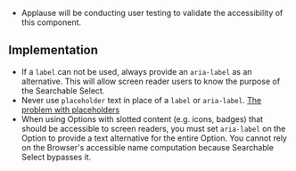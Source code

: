 - Applause will be conducting user testing to validate the accessibility of this component.

## Implementation

- If a `label` can not be used, always provide an `aria-label` as an alternative. This will allow screen reader users to know the purpose of the Searchable Select.
- Never use `placeholder` text in place of a `label` or `aria-label`. [The problem with placeholders](https://www.deque.com/blog/accessible-forms-the-problem-with-placeholders)
- When using Options with slotted content (e.g. icons, badges) that should be accessible to screen readers, you must set `aria-label` on the Option to provide a text alternative for the entire Option. You cannot rely on the Browser's accessible name computation because Searchable Select bypasses it.
